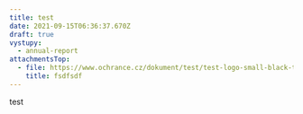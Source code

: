 ```yaml
---
title: test
date: 2021-09-15T06:36:37.670Z
draft: true
vystupy:
  - annual-report
attachmentsTop:
  - file: https://www.ochrance.cz/dokument/test/test-logo-small-black-transparent-1.png
    title: fsdfsdf
---
```

<p>test</p>
